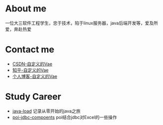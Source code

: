 # About me

一位大三软件工程学生，忠于技术，陷于linux服务器，java后端开发等，爱及所爱，奔赴热爱

# Contact me

* [CSDN-自定义的Vae](https://blog.csdn.net/qq_46350148?spm=1001.2100.3001.5113)
* [知乎-自定义的Vae](https://www.zhihu.com/people/mo-0118/posts)
* [个人博客-自定义的Vae](https://hs-vae.com/)

# Study Career

* [java-load](https://github.com/hs-vae/java-load)  记录从零开始的java之旅
* [poi-jdbc-compoents](https://github.com/hs-vae/poi-jdbc-compoents)  poi结合jdbc对Excel的一些操作

